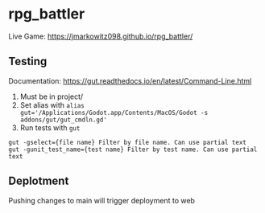 # rpg_battler
Live Game: https://jmarkowitz098.github.io/rpg_battler/

## Testing
Documentation: https://gut.readthedocs.io/en/latest/Command-Line.html

1. Must be in project/
2. Set alias with `alias gut='/Applications/Godot.app/Contents/MacOS/Godot -s addons/gut/gut_cmdln.gd'`
2. Run tests with `gut`
```
gut -gselect={file name} Filter by file name. Can use partial text
gut -gunit_test_name={test name} Filter by test name. Can use partial text
```

## Deplotment
Pushing changes to main will trigger deployment to web